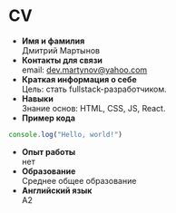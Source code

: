 # СV
* **Имя и фамилия**  
Дмитрий Мартынов
* **Контакты для связи**  
email: dev.martynov@yahoo.com
* **Краткая информация о себе**  
Цель: стать fullstack-разработчиком.
* **Навыки**  
Знание основ: HTML, CSS, JS, React.
* **Пример кода**  
```javascript
console.log("Hello, world!")
```
* **Опыт работы**  
нет
* **Образование**  
Среднее общее образование
* **Английский язык**  
А2